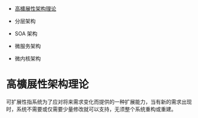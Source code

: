 
* [高櫎展性架构理论](#高櫎展性架构理论)

* 分层架构

* SOA 架构

* 微服务架构

* 微内核架构


# 高櫎展性架构理论

可扩展性指系统为了应对将来需求变化而提供的一种扩展能力，当有新的需求出现时，系统不需要或仅需要少量修改就可以支持，无须整个系统重构或重建。
